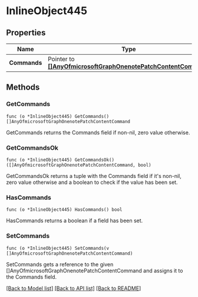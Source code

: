 # InlineObject445

## Properties

Name | Type | Description | Notes
------------ | ------------- | ------------- | -------------
**Commands** | Pointer to [**[]AnyOfmicrosoftGraphOnenotePatchContentCommand**](anyOf&lt;microsoft.graph.onenotePatchContentCommand&gt;.md) |  | [optional] 

## Methods

### GetCommands

`func (o *InlineObject445) GetCommands() []AnyOfmicrosoftGraphOnenotePatchContentCommand`

GetCommands returns the Commands field if non-nil, zero value otherwise.

### GetCommandsOk

`func (o *InlineObject445) GetCommandsOk() ([]AnyOfmicrosoftGraphOnenotePatchContentCommand, bool)`

GetCommandsOk returns a tuple with the Commands field if it's non-nil, zero value otherwise
and a boolean to check if the value has been set.

### HasCommands

`func (o *InlineObject445) HasCommands() bool`

HasCommands returns a boolean if a field has been set.

### SetCommands

`func (o *InlineObject445) SetCommands(v []AnyOfmicrosoftGraphOnenotePatchContentCommand)`

SetCommands gets a reference to the given []AnyOfmicrosoftGraphOnenotePatchContentCommand and assigns it to the Commands field.


[[Back to Model list]](../README.md#documentation-for-models) [[Back to API list]](../README.md#documentation-for-api-endpoints) [[Back to README]](../README.md)


